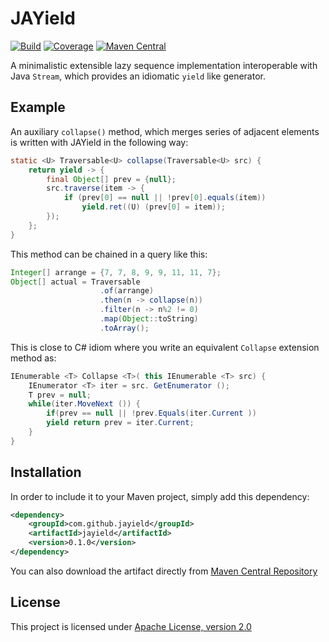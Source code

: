 # JAYield

[![Build](https://sonarcloud.io/api/badges/gate?key=com.github.jayield%3Ajayield)](https://sonarcloud.io/dashboard?id=com.github.jayield%3Ajayield)
[![Coverage](https://sonarcloud.io/api/badges/measure?key=com.github.jayield%3Ajayield&metric=coverage)](https://sonarcloud.io/component_measures/domain/Coverage?id=com.github.jayield%3Ajayield)
[![Maven Central](https://maven-badges.herokuapp.com/maven-central/com.github.jayield/jayield/badge.svg)](https://maven-badges.herokuapp.com/maven-central/com.github.jayield/jayield)

A minimalistic extensible lazy sequence implementation interoperable with Java
`Stream`, which provides an idiomatic `yield` like generator.
 
## Example

An auxiliary `collapse()` method, which merges series of adjacent elements is written 
with JAYield in the following way:

```java
static <U> Traversable<U> collapse(Traversable<U> src) {
    return yield -> {
        final Object[] prev = {null};
        src.traverse(item -> {
            if (prev[0] == null || !prev[0].equals(item))
                yield.ret((U) (prev[0] = item));
        });
    };
}
```

This method can be chained in a query like this:

```java
Integer[] arrange = {7, 7, 8, 9, 9, 11, 11, 7};
Object[] actual = Traversable
                    .of(arrange)
                    .then(n -> collapse(n))
                    .filter(n -> n%2 != 0)
                    .map(Object::toString)
                    .toArray();
```

This is close to C\# idiom where you write an equivalent `Collapse` extension 
method as:

```csharp
IEnumerable <T> Collapse <T>( this IEnumerable <T> src) {
    IEnumerator <T> iter = src. GetEnumerator ();
    T prev = null;
    while(iter.MoveNext ()) {
        if(prev == null || !prev.Equals(iter.Current ))
        yield return prev = iter.Current;
    }
}
```


## Installation

In order to include it to your Maven project, simply add this dependency:

```xml
<dependency>
    <groupId>com.github.jayield</groupId>
    <artifactId>jayield</artifactId>
    <version>0.1.0</version>
</dependency>
```

You can also download the artifact directly from [Maven
Central Repository](http://repo1.maven.org/maven2/com/github/jayield/jayield/)


## License

This project is licensed under [Apache License,
version 2.0](https://www.apache.org/licenses/LICENSE-2.0)
